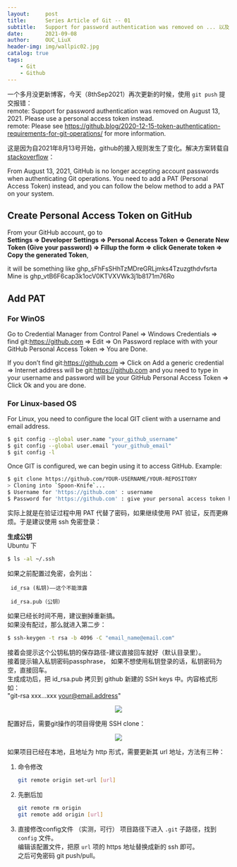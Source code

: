 ```yaml
---
layout:     post
title:      Series Article of Git -- 01
subtitle:   Support for password authentication was removed on ... 以及免密配置        
date:       2021-09-08
author:     OUC_LiuX
header-img: img/wallpic02.jpg
catalog: true
tags:
    - Git     
    - Github   
---     
```


一个多月没更新博客，今天（8thSep2021）再次更新的时候，使用 `git push` 提交报错：         
remote: Support for password authentication was removed on August 13, 2021. Please use a personal access token instead.       
remote: Please see https://github.blog/2020-12-15-token-authentication-requirements-for-git-operations/ for more information.     
      
这是因为自2021年8月13号开始，github的接入规则发生了变化。解决方案转载自 [stackoverflow](https://stackoverflow.com/questions/68775869/support-for-password-authentication-was-removed-please-use-a-personal-access-to)：      

From August 13, 2021, GitHub is no longer accepting account passwords when authenticating Git operations. You need to add a PAT (Personal Access Token) instead, and you can follow the below method to add a PAT on your system.      

## Create Personal Access Token on GitHub     
From your GitHub account, go to      
**Settings => Developer Settings => Personal Access Token => Generate New Token (Give your password) => Fillup the form => click Generate token => Copy the generated Token**,      

it will be something like ghp_sFhFsSHhTzMDreGRLjmks4Tzuzgthdvfsrta     
Mine is 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      



## Add PAT    

### For WinOS     
Go to Credential Manager from Control Panel => Windows Credentials => find git:https://github.com => Edit => On Password replace with with your GitHub Personal Access Token => You are Done.     

If you don’t find git:https://github.com => Click on Add a generic credential => Internet address will be git:https://github.com and you need to type in your username and password will be your GitHub Personal Access Token => Click Ok and you are done.      

### For Linux-based OS     

For Linux, you need to configure the local GIT client with a username and email address.      
```bash     
$ git config --global user.name "your_github_username"      
$ git config --global user.email "your_github_email"     
$ git config -l     
```     
Once GIT is configured, we can begin using it to access GitHub. Example:      

```bash     
$ git clone https://github.com/YOUR-USERNAME/YOUR-REPOSITORY       
> Cloning into `Spoon-Knife`...      
$ Username for 'https://github.com' : username     
$ Password for 'https://github.com' : give your personal access token here     
```    


实际上就是在验证过程中用 PAT 代替了密码，如果继续使用 PAT 验证，反而更麻烦。于是建议使用 ssh 免密登录：     

**生成公钥**        
Ubuntu 下       
```bash     
$ ls -al ~/.ssh
```      
如果之前配置过免密，会列出：

     id_rsa (私钥)——这个不能泄露

     id_rsa.pub（公钥）
如果已经长时间不用，建议删掉重新搞。    
如果没有配过，那么就进入第二步：      

```bash     
$ ssh-keygen -t rsa -b 4096 -C "email_name@email.com"
```     
接着会提示这个公钥私钥的保存路径-建议直接回车就好（默认目录里）。      
接着提示输入私钥密码passphrase， 如果不想使用私钥登录的话，私钥密码为空，直接回车。    
生成成功后，把  id_rsa.pub 拷贝到 github  新建的 SSH keys 中。内容格式形如：     
"git-rsa xxx...xxx your@email.address"      

<div align=center><img src="https://raw.githubusercontent.com/OUCliuxiang/OUCliuxiang.github.io/master/img/git/git01.png"></div>        

配置好后，需要git操作的项目得使用 SSH clone：      
<div align=center><img src="https://raw.githubusercontent.com/OUCliuxiang/OUCliuxiang.github.io/master/img/git/git02.png"></div>        

如果项目已经在本地，且地址为 http 形式，需要更新其 url 地址，方法有三种：     
1. 命令修改      
   ```bash      
   git remote origin set-url [url]     
   ```      
2. 先删后加      
   ```bash           
   git remote rm origin     
   git remote add origin [url]      
   ```      
3. 直接修改config文件 （实测，可行）
   项目路径下进入 `.git` 子路径，找到 `config` 文件。    
   编辑该配置文件，把原 `url` 项的 https 地址替换成新的 ssh 即可。    
之后可免密码 git push/pull。
